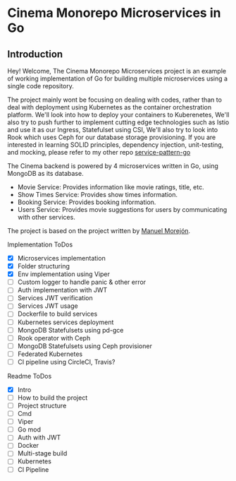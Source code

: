 # Cinema Monorepo Microservices in Go

## Introduction

Hey! Welcome, The Cinema Monorepo Microservices project is an example of working implementation of Go for building multiple microservices using a single code repository. 

The project mainly wont be focusing on dealing with codes, rather than to deal with deployment using Kubernetes as the container orchestration platform. We'll look into how to deploy your containers to Kuberenetes, We'll also try to push further to implement cutting edge technologies such as Istio and use it as our Ingress, Statefulset using CSI, We'll also try to look into Rook which uses Ceph for our database storage provisioning. If you are interested in learning SOLID principles, dependency injection, unit-testing, and mocking, please refer to my other repo [service-pattern-go](https://github.com/irahardianto/service-pattern-go)

The Cinema backend is powered by 4 microservices written in Go, using MongoDB as its database.

- Movie Service: Provides information like movie ratings, title, etc.
- Show Times Service: Provides show times information.
- Booking Service: Provides booking information.
- Users Service: Provides movie suggestions for users by communicating with other services.

The project is based on the project written by [Manuel Morejón](https://github.com/mmorejon).

 Implementation ToDos

- [x] Microservices implementation
- [x] Folder structuring
- [x] Env implementation using Viper
- [ ] Custom logger to handle panic & other error
- [ ] Auth implementation with JWT
- [ ] Services JWT verification
- [ ] Services JWT usage
- [ ] Dockerfile to build services
- [ ] Kubernetes services deployment
- [ ] MongoDB Statefulsets using pd-gce
- [ ] Rook operator with Ceph
- [ ] MongoDB Statefulsets using Ceph provisioner
- [ ] Federated Kubernetes
- [ ] CI pipeline using CircleCI, Travis?

Readme ToDos

- [x] Intro
- [ ] How to build the project
- [ ] Project structure
- [ ] Cmd
- [ ] Viper
- [ ] Go mod
- [ ] Auth with JWT
- [ ] Docker
- [ ] Multi-stage build
- [ ] Kubernetes
- [ ] CI Pipeline